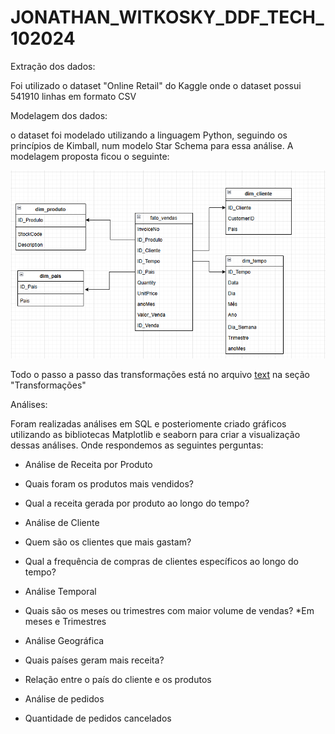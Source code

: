 ﻿# JONATHAN_WITKOSKY_DDF_TECH_102024

Extração dos dados:

Foi utilizado o dataset "Online Retail" do Kaggle onde o dataset possui 541910 linhas em formato CSV

Modelagem dos dados:

o dataset foi modelado utilizando a linguagem Python, seguindo os princípios de Kimball, num modelo Star Schema para essa análise. A modelagem proposta ficou o seguinte:

![Modelagem](image.png)

Todo o passo a passo das transformações está no arquivo [text](onlineRetail.ipynb) na seção "Transformações"

Análises:

Foram realizadas análises em SQL e posteriomente criado gráficos utilizando as bibliotecas Matplotlib e seaborn para criar a visualização dessas análises. Onde respondemos as seguintes perguntas:

- Análise de Receita por Produto

- Quais foram os produtos mais vendidos?
- Qual a receita gerada por produto ao longo do tempo?

- Análise de Cliente

- Quem são os clientes que mais gastam?
- Qual a frequência de compras de clientes específicos ao longo do tempo?

- Análise Temporal

- Quais são os meses ou trimestres com maior volume de vendas? 
*Em meses e Trimestres

- Análise Geográfica

- Quais países geram mais receita?
- Relação entre o país do cliente e os produtos

- Análise de pedidos

- Quantidade de pedidos cancelados
